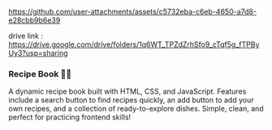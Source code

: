 https://github.com/user-attachments/assets/c5732eba-c6eb-4650-a7d8-e28cbb9b6e39

drive link : https://drive.google.com/drive/folders/1q6WT_TPZdZrhSfo9_cTqf5g_fTPByUy3?usp=sharing


<h3>Recipe Book 📖🍴</h3>
A dynamic recipe book built with HTML, CSS, and JavaScript.
Features include a search button to find recipes quickly, an add button to add your own recipes, and a collection of ready-to-explore dishes.
Simple, clean, and perfect for practicing frontend skills!
